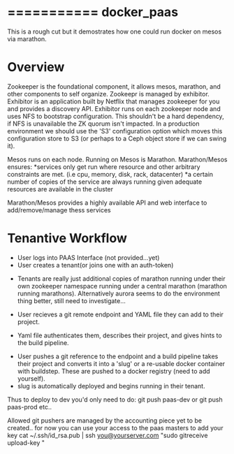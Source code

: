 ===========
docker_paas
===========

This is a rough cut but it demostrates how one could run docker on mesos via marathon.  

Overview
========

Zookeeper is the foundational component, it allows mesos, marathon, and
other components to self organize.  Zookeepr is managed by exhibitor.
Exhibitor is an application built by Netflix that manages zookeeper for you and provides a discovery API.
Exhibitor runs on each zookeeper node and uses NFS to bootstrap
configuration.  This shouldn't be a hard
dependency, if NFS is unavailable the ZK quorum isn't impacted.   In
a production environment we should use the 'S3' configuration option which moves this
configuration store to S3 (or perhaps to a Ceph object store
if we can swing it).  

Mesos runs on each node.  Running on Mesos is Marathon.  Marathon/Mesos ensures:
*services only get run where resource and other arbitrary constraints
are met.  (i.e cpu, memory, disk, rack, datacenter)
*a certain number of copies of the service are always running given
adequate resources are available in the cluster

Marathon/Mesos provides a highly available API and web interface to
add/remove/manage thess services


Tenantive Workflow
==================
- User logs into PAAS Interface (not provided...yet)
- User creates a tenant(or joins one with an auth-token) 
* Tenants are really just additional copies of marathon running under
their own zookeeper namespace running under a central marathon (marathon
running marathons).  Alternatively aurora seems to do the environment
thing better, still need to investigate...

- User recieves a git remote endpoint and YAML file they can add to their project.
* Yaml file authenticates them, describes their project, and gives
hints to the build pipeline.
- User pushes a git reference to the endpoint and a build pipeline takes
their project and converts it into a 'slug' or a re-usable docker
container with buildstep.   These are pushed to a docker registry (need
to add yourself).
- slug is automatically deployed and begins running in their tenant.

Thus to deploy to dev you'd only need to do:
git push paas-dev
or
git push paas-prod
etc..

Allowed git pushers are managed by the accounting piece yet to be
created.. for now you can use your access to the paas masters to add
your key
 cat ~/.ssh/id_rsa.pub | ssh you@yourserver.com "sudo gitreceive
upload-key <username>"
